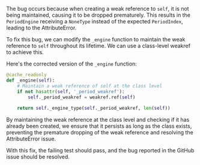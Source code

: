 The bug occurs because when creating a weak reference to `self`, it is not being maintained, causing it to be dropped prematurely. This results in the `PeriodEngine` receiving a `NoneType` instead of the expected `PeriodIndex`, leading to the AttributeError.

To fix this bug, we can modify the `_engine` function to maintain the weak reference to `self` throughout its lifetime. We can use a class-level weakref to achieve this.

Here's the corrected version of the `_engine` function:

```python
@cache_readonly
def _engine(self):
    # Maintain a weak reference of self at the class level
    if not hasattr(self, '_period_weakref'):
        self._period_weakref = weakref.ref(self)
    
    return self._engine_type(self._period_weakref, len(self))
```

By maintaining the weak reference at the class level and checking if it has already been created, we ensure that it persists as long as the class exists, preventing the premature dropping of the weak reference and resolving the AttributeError issue.

With this fix, the failing test should pass, and the bug reported in the GitHub issue should be resolved.